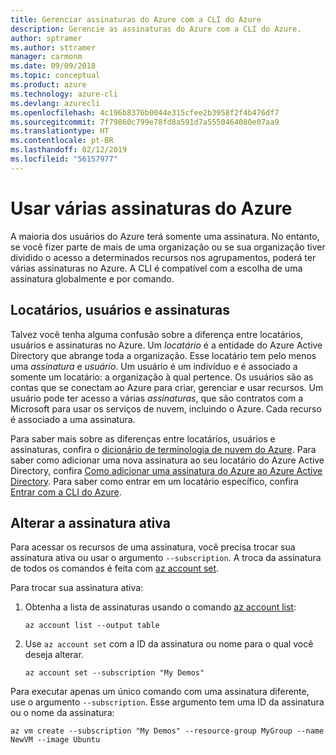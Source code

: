 ```yaml
---
title: Gerenciar assinaturas do Azure com a CLI do Azure
description: Gerencie as assinaturas do Azure com a CLI do Azure.
author: sptramer
ms.author: sttramer
manager: carmonm
ms.date: 09/09/2018
ms.topic: conceptual
ms.product: azure
ms.technology: azure-cli
ms.devlang: azurecli
ms.openlocfilehash: 4c196b8376b0044e315cfee2b3958f2f4b476df7
ms.sourcegitcommit: 7f79860c799e78fd8a591d7a5550464080e07aa9
ms.translationtype: HT
ms.contentlocale: pt-BR
ms.lasthandoff: 02/12/2019
ms.locfileid: "56157977"
---
```

# <a name="use-multiple-azure-subscriptions"></a>Usar várias assinaturas do Azure

A maioria dos usuários do Azure terá somente uma assinatura. No entanto, se você fizer parte de mais de uma organização ou se sua organização tiver dividido o acesso a determinados recursos nos agrupamentos, poderá ter várias assinaturas no Azure. A CLI é compatível com a escolha de uma assinatura globalmente e por comando.

## <a name="tenants-users-and-subscriptions"></a>Locatários, usuários e assinaturas

Talvez você tenha alguma confusão sobre a diferença entre locatários, usuários e assinaturas no Azure. Um _locatário_ é a entidade do Azure Active Directory que abrange toda a organização. Esse locatário tem pelo menos uma _assinatura_ e _usuário_. Um usuário é um indivíduo e é associado a somente um locatário: a organização à qual pertence. Os usuários são as contas que se conectam ao Azure para criar, gerenciar e usar recursos.
Um usuário pode ter acesso a várias _assinaturas_, que são contratos com a Microsoft para usar os serviços de nuvem, incluindo o Azure. Cada recurso é associado a uma assinatura.

Para saber mais sobre as diferenças entre locatários, usuários e assinaturas, confira o [dicionário de terminologia de nuvem do Azure](/azure/azure-glossary-cloud-terminology).  Para saber como adicionar uma nova assinatura ao seu locatário do Azure Active Directory, confira [Como adicionar uma assinatura do Azure ao Azure Active Directory](/azure/active-directory/active-directory-how-subscriptions-associated-directory).
Para saber como entrar em um locatário específico, confira [Entrar com a CLI do Azure](/cli/azure/authenticate-azure-cli).

## <a name="change-the-active-subscription"></a>Alterar a assinatura ativa

Para acessar os recursos de uma assinatura, você precisa trocar sua assinatura ativa ou usar o argumento `--subscription`. A troca da assinatura de todos os comandos é feita com [az account set](/cli/azure/account#az-account-set).

Para trocar sua assinatura ativa:

1. Obtenha a lista de assinaturas usando o comando [az account list](/cli/azure/account#az-account-list):

    ```azurecli-interactive
    az account list --output table
    ```
2. Use `az account set` com a ID da assinatura ou nome para o qual você deseja alterar.

    ```azurecli-interactive
    az account set --subscription "My Demos"
    ```

Para executar apenas um único comando com uma assinatura diferente, use o argumento `--subscription`. Esse argumento tem uma ID da assinatura ou o nome da assinatura:

```azurecli-interactive
az vm create --subscription "My Demos" --resource-group MyGroup --name NewVM --image Ubuntu
```
